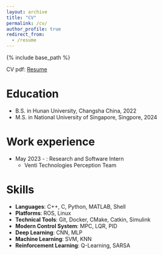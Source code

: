 ```yaml
---
layout: archive
title: "CV"
permalink: /cv/
author_profile: true
redirect_from:
  - /resume
---
```


{% include base_path %}

CV pdf: [Resume](https://JYS997760473.github.io/files/JiaYansong_resume.pdf)

Education
======
* B.S. in Hunan University, Changsha China, 2022
* M.S. in National University of Singapore, Singpore, 2024

Work experience
======
* May 2023 - : Research and Software Intern
  * Venti Technologies Perception Team

  
Skills
======
* **Languages**: C++, C, Python, MATLAB, Shell
* **Platforms**: ROS, Linux
* **Technical Tools**: Git, Docker, CMake, Catkin, Simulink
* **Modern Control System**: MPC, LQR, PID
* **Deep Learning**: CNN, MLP
* **Machine Learning**: SVM, KNN
* **Reinforcement Learning**: Q-Learning, SARSA

<!-- Publications
======
  <ul>{% for post in site.publications %}
    {% include archive-single-cv.html %}
  {% endfor %}</ul>
  
Talks
======
  <ul>{% for post in site.talks %}
    {% include archive-single-talk-cv.html %}
  {% endfor %}</ul>
  
Teaching
======
  <ul>{% for post in site.teaching %}
    {% include archive-single-cv.html %}
  {% endfor %}</ul>
  
Service and leadership
======
* Currently signed in to 43 different slack teams -->
